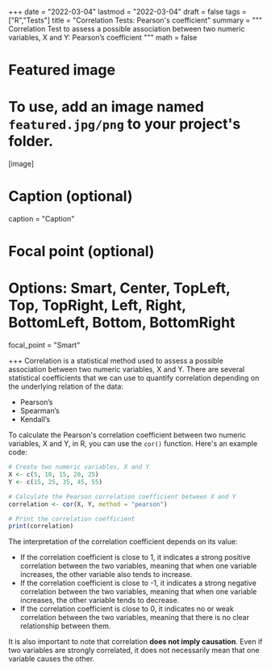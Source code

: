 +++
date = "2022-03-04"
lastmod = "2022-03-04"
draft = false
tags = ["R","Tests"]
title = "Correlation Tests: Pearson's coefficient"
summary = """
Correlation Test to assess a possible association between two numeric variables, X and Y: Pearson’s coefficient
"""
math = false

# Featured image
# To use, add an image named `featured.jpg/png` to your project's folder. 
[image]
  # Caption (optional)
  caption = "Caption"
  
  # Focal point (optional)
  # Options: Smart, Center, TopLeft, Top, TopRight, Left, Right, BottomLeft, Bottom, BottomRight
  focal_point = "Smart"

+++
Correlation is a statistical method used to assess a possible association between two numeric variables, X and Y. 
There are several statistical coefficients that we can use to quantify correlation depending on the underlying relation of the data:

- Pearson’s 
- Spearman’s
- Kendall’s

To calculate the Pearson's correlation coefficient between two numeric variables, X and Y, in R, you can use the `cor()` function. Here's an example code:

```r
# Create two numeric variables, X and Y
X <- c(5, 10, 15, 20, 25)
Y <- c(15, 25, 35, 45, 55)

# Calculate the Pearson correlation coefficient between X and Y
correlation <- cor(X, Y, method = "pearson")

# Print the correlation coefficient
print(correlation)
```

The interpretation of the correlation coefficient depends on its value:

- If the correlation coefficient is close to 1, it indicates a strong positive correlation between the two variables, meaning that when one variable increases, the other variable also tends to increase.
- If the correlation coefficient is close to -1, it indicates a strong negative correlation between the two variables, meaning that when one variable increases, the other variable tends to decrease.
- If the correlation coefficient is close to 0, it indicates no or weak correlation between the two variables, meaning that there is no clear relationship between them.

It is also important to note that correlation **does not imply causation**. Even if two variables are strongly correlated, it does not necessarily mean that one variable causes the other.
